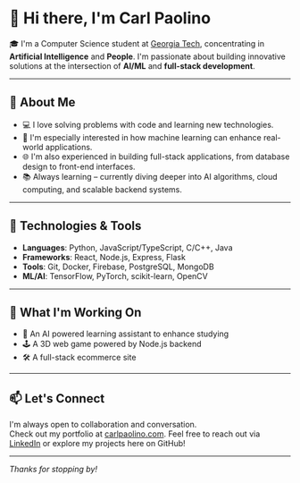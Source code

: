 # 👋 Hi there, I'm Carl Paolino

🎓 I'm a Computer Science student at [Georgia Tech](https://www.gatech.edu/), concentrating in **Artificial Intelligence** and **People**. I'm passionate about building innovative solutions at the intersection of **AI/ML** and **full-stack development**.

---

## 🧠 About Me

- 💻 I love solving problems with code and learning new technologies.
- 🤖 I'm especially interested in how machine learning can enhance real-world applications.
- 🌐 I'm also experienced in building full-stack applications, from database design to front-end interfaces.
- 📚 Always learning – currently diving deeper into AI algorithms, cloud computing, and scalable backend systems.

---

## 🔧 Technologies & Tools

- **Languages**: Python, JavaScript/TypeScript, C/C++, Java
- **Frameworks**: React, Node.js, Express, Flask
- **Tools**: Git, Docker, Firebase, PostgreSQL, MongoDB
- **ML/AI**: TensorFlow, PyTorch, scikit-learn, OpenCV

---

## 🚀 What I'm Working On

- 🧠 An AI powered learning assistant to enhance studying
- 🕹️ A 3D web game powered by Node.js backend  
- 🛠️ A full-stack ecommerce site

---

## 📫 Let's Connect

I'm always open to collaboration and conversation.  
Check out my portfolio at <a href="http://carlpaolino.com">carlpaolino.com</a>.
Feel free to reach out via [LinkedIn](https://www.linkedin.com/) or explore my projects here on GitHub!

---

_Thanks for stopping by!_

<!---
carlpaolino/carlpaolino is a ✨ special ✨ repository because its `README.md` (this file) appears on your GitHub profile.
You can click the Preview link to take a look at your changes.
--->
